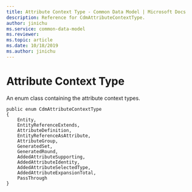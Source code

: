 ```yaml
---
title: Attribute Context Type - Common Data Model | Microsoft Docs
description: Reference for CdmAttributeContextType.
author: jinichu
ms.service: common-data-model
ms.reviewer: 
ms.topic: article
ms.date: 10/18/2019
ms.author: jinichu
---
```


# Attribute Context Type

An enum class containing the attribute context types. 

```
public enum CdmAttributeContextType
{
    Entity,
    EntityReferenceExtends,
    AttributeDefinition,
    EntityReferenceAsAttribute,
    AttributeGroup,
    GeneratedSet,
    GeneratedRound,
    AddedAttributeSupporting,
    AddedAttributeIdentity,
    AddedAttributeSelectedType,
    AddedAttributeExpansionTotal,
    PassThrough
}
```


